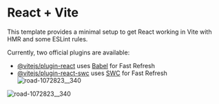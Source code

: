 # React + Vite

This template provides a minimal setup to get React working in Vite with HMR and some ESLint rules.

Currently, two official plugins are available:

- [@vitejs/plugin-react](https://github.com/vitejs/vite-plugin-react/blob/main/packages/plugin-react/README.md) uses [Babel](https://babeljs.io/) for Fast Refresh
- [@vitejs/plugin-react-swc](https://github.com/vitejs/vite-plugin-react-swc) uses [SWC](https://swc.rs/) for Fast Refresh
![road-1072823__340](https://github.com/user-attachments/assets/8ca8ea00-eb49-4a9b-9228-9b9d36adbd66)


![road-1072823__340](https://github.com/user-attachments/assets/94afb232-c341-486a-9ca9-82846a3280ef)
